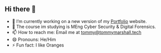 ## Hi there 👋

- 🔭 I’m currently working on a new version of my [Portfolio](https://tommymarshall.tech) website.
- 🌱 The course im studying is MEng Cyber Security & Digital Forensics.
- 📫 How to reach me: Email me at <tommy@tommymarshall.tech>
- 😄 Pronouns: He/Him
- ⚡ Fun fact: I like Oranges

